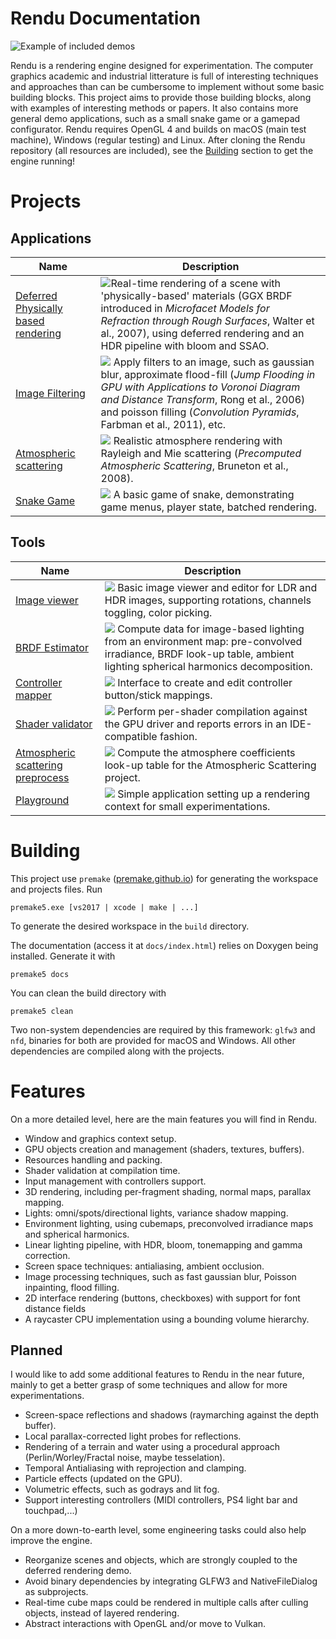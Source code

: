 # Rendu Documentation

![Example of included demos](docs/img/header.png)


Rendu is a rendering engine designed for experimentation. The computer graphics academic and industrial litterature is full of interesting techniques and approaches than can be cumbersome to implement without some basic building blocks. This project aims to provide those building blocks, along with examples of interesting methods or papers. It also contains more general demo applications, such as a small snake game or a gamepad configurator. Rendu requires OpenGL 4 and builds on macOS (main test machine), Windows (regular testing) and Linux. After cloning the Rendu repository (all resources are included), see the [Building](#building) section to get the engine running!


# Projects

## Applications

Name  | Description
------------- | -------------
[Deferred Physically based rendering](http://kosua20.github.io/Rendu/html/group___deferred_rendering.html) | ![](docs/img/pbrdemo.png)Real-time rendering of a scene with 'physically-based' materials (GGX BRDF introduced in *Microfacet Models for Refraction through Rough Surfaces*, Walter et al., 2007), using deferred rendering and an HDR pipeline with bloom and SSAO.
[Image Filtering](http://kosua20.github.io/Rendu/html/group___image_filtering.html)  | ![](docs/img/imagefiltering.png) Apply filters to an image, such as gaussian blur, approximate flood-fill (*Jump Flooding in GPU with Applications to Voronoi Diagram and Distance Transform*, Rong et al., 2006) and poisson filling (*Convolution Pyramids*, Farbman et al., 2011), etc.
[Atmospheric scattering](http://kosua20.github.io/Rendu/html/group___atmospheric_scattering.html)  | ![](docs/img/atmosphere.png) Realistic atmosphere rendering with Rayleigh and Mie scattering (*Precomputed Atmospheric Scattering*, Bruneton et al., 2008).
[Snake Game](http://kosua20.github.io/Rendu/html/group___snake_game.html)  | ![](docs/img/snake.png) A basic game of snake, demonstrating game menus, player state, batched rendering.

## Tools

Name  | Description
------------- | -------------
[Image viewer](http://kosua20.github.io/Rendu/html/group___image_viewer.html)  |  ![](docs/img/imageviewer.png) Basic image viewer and editor for LDR and HDR images, supporting rotations, channels toggling, color picking.
[BRDF Estimator](http://kosua20.github.io/Rendu/html/group___b_r_d_f_estimator.html)  | ![](docs/img/brdfpreproc.png) Compute data for image-based lighting from an environment map: pre-convolved irradiance, BRDF look-up table, ambient lighting spherical harmonics decomposition. 
[Controller mapper](http://kosua20.github.io/Rendu/html/group___controller_test.html)  |  ![](docs/img/controllermap.png) Interface to create and edit controller button/stick mappings.
[Shader validator](http://kosua20.github.io/Rendu/html/group___shader_validator.html)  |  ![](docs/img/shadervalidator.png) Perform per-shader compilation against the GPU driver and reports errors in an IDE-compatible fashion.
[Atmospheric scattering preprocess](http://kosua20.github.io/Rendu/html/group___atmospheric_scattering.html)  | ![](docs/img/atmopreproc.png)  Compute the atmosphere coefficients look-up table for the Atmospheric Scattering project.
[Playground](http://kosua20.github.io/Rendu/html/group___playground.html)  | ![](docs/img/playground.png) Simple application setting up a rendering context for small experimentations.

# Building

This project use `premake` ([premake.github.io](https://premake.github.io)) for generating the workspace and projects files.
Run

	premake5.exe [vs2017 | xcode | make | ...]
	
To generate the desired workspace in the `build` directory.

The documentation (access it at `docs/index.html`) relies on Doxygen being installed. Generate it with 

	premake5 docs

You can clean the build directory with

	premake5 clean

Two non-system dependencies are required by this framework: `glfw3` and `nfd`, binaries for both are provided for macOS and Windows. All other dependencies are compiled along with the projects.

# Features

On a more detailed level, here are the main features you will find in Rendu.

- Window and graphics context setup.
- GPU objects creation and management (shaders, textures, buffers).
- Resources handling and packing.
- Shader validation at compilation time.
- Input management with controllers support.
- 3D rendering, including per-fragment shading, normal maps, parallax mapping. 
- Lights: omni/spots/directional lights, variance shadow mapping.
- Environment lighting, using cubemaps, preconvolved irradiance maps and spherical harmonics.
- Linear lighting pipeline, with HDR, bloom, tonemapping and gamma correction.
- Screen space techniques: antialiasing, ambient occlusion.
- Image processing techniques, such as fast gaussian blur, Poisson inpainting, flood filling.
- 2D interface rendering (buttons, checkboxes) with support for font distance fields
- A raycaster CPU implementation using a bounding volume hierarchy.

## Planned

I would like to add some additional features to Rendu in the near future, mainly to get a better grasp of some techniques and allow for more experimentations.

- Screen-space reflections and shadows (raymarching against the depth buffer).
- Local parallax-corrected light probes for reflections.
- Rendering of a terrain and water using a procedural approach (Perlin/Worley/Fractal noise, maybe tesselation).
- Temporal Antialiasing with reprojection and clamping.
- Particle effects (updated on the GPU).
- Volumetric effects, such as godrays and lit fog. 
- Support interesting controllers (MIDI controllers, PS4 light bar and touchpad,...)

On a more down-to-earth level, some engineering tasks could also help improve the engine.

- Reorganize scenes and objects, which are strongly coupled to the deferred rendering demo.
- Avoid binary dependencies by integrating GLFW3 and NativeFileDialog as subprojects.
- Real-time cube maps could be rendered in multiple calls after culling objects, instead of layered rendering.
- Abstract interactions with OpenGL and/or move to Vulkan.
